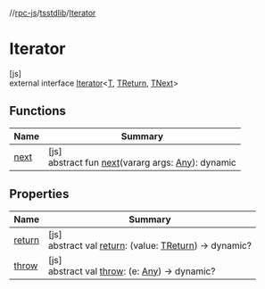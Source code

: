 //[rpc-js](../../../index.md)/[tsstdlib](../index.md)/[Iterator](index.md)

# Iterator

[js]\
external interface [Iterator](index.md)&lt;[T](index.md), [TReturn](index.md), [TNext](index.md)&gt;

## Functions

| Name | Summary |
|---|---|
| [next](next.md) | [js]<br>abstract fun [next](next.md)(vararg args: [Any](https://kotlinlang.org/api/latest/jvm/stdlib/kotlin/-any/index.html)): dynamic |

## Properties

| Name | Summary |
|---|---|
| [return](return.md) | [js]<br>abstract val [return](return.md): (value: [TReturn](index.md)) -&gt; dynamic? |
| [throw](throw.md) | [js]<br>abstract val [throw](throw.md): (e: [Any](https://kotlinlang.org/api/latest/jvm/stdlib/kotlin/-any/index.html)) -&gt; dynamic? |
